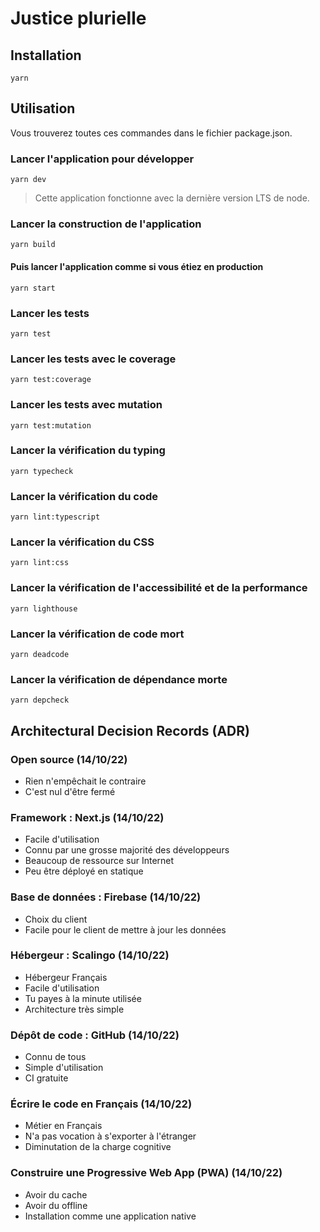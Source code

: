 # Justice plurielle

## Installation

`yarn`

## Utilisation

Vous trouverez toutes ces commandes dans le fichier package.json.

### Lancer l'application pour développer

`yarn dev`

> Cette application fonctionne avec la dernière version LTS de node.

### Lancer la construction de l'application

`yarn build`

#### Puis lancer l'application comme si vous étiez en production

`yarn start`

### Lancer les tests

`yarn test`

### Lancer les tests avec le coverage

`yarn test:coverage`

### Lancer les tests avec mutation

`yarn test:mutation`

### Lancer la vérification du typing

`yarn typecheck`

### Lancer la vérification du code

`yarn lint:typescript`

### Lancer la vérification du CSS

`yarn lint:css`

### Lancer la vérification de l'accessibilité et de la performance

`yarn lighthouse`

### Lancer la vérification de code mort

`yarn deadcode`

### Lancer la vérification de dépendance morte

`yarn depcheck`

## Architectural Decision Records (ADR)

### Open source (14/10/22)

- Rien n'empêchait le contraire
- C'est nul d'être fermé

### Framework : Next.js (14/10/22)

- Facile d'utilisation
- Connu par une grosse majorité des développeurs
- Beaucoup de ressource sur Internet
- Peu être déployé en statique

### Base de données : Firebase (14/10/22)

- Choix du client
- Facile pour le client de mettre à jour les données

### Hébergeur : Scalingo (14/10/22)

- Hébergeur Français
- Facile d'utilisation
- Tu payes à la minute utilisée
- Architecture très simple

### Dépôt de code : GitHub (14/10/22)

- Connu de tous
- Simple d'utilisation
- CI gratuite

### Écrire le code en Français (14/10/22)

- Métier en Français
- N'a pas vocation à s'exporter à l'étranger
- Diminutation de la charge cognitive

### Construire une Progressive Web App (PWA) (14/10/22)

- Avoir du cache
- Avoir du offline
- Installation comme une application native
